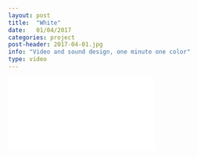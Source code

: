 ```yaml
---
layout: post
title:  "White"
date:   01/04/2017
categories: project
post-header: 2017-04-01.jpg
info: "Video and sound design, one minute one color"
type: video
---
```

  <div class="video">
    <iframe src="//www.youtube.com/embed/cXDMH6C_olc" frameborder="0" allowfullscreen></iframe>
  </div>
